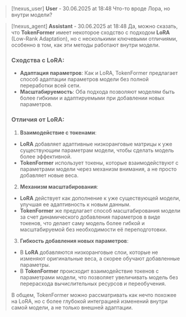 >[!nexus_user] **User** - 30.06.2025 at 18:48
> Что-то вроде Лора, но внутри модели?
<!-- UID: e540ce91-e133-4dc4-953f-3fe242c5e4e5 -->




>[!nexus_agent] **Assistant** - 30.06.2025 at 18:48
> Да, можно сказать, что **TokenFormer** имеет некоторое сходство с подходом **LoRA** (Low-Rank Adaptation), но с несколькими ключевыми отличиями, особенно в том, как эти методы работают внутри модели.
> 
> ### Сходства с LoRA:
> - **Адаптация параметров**: Как и LoRA, TokenFormer предлагает способ адаптации параметров модели без полной переработки всей сети.
> - **Масштабируемость**: Оба подхода позволяют моделям быть более гибкими и адаптируемыми при добавлении новых параметров.
> 
> ### Отличия от LoRA:
> 1. **Взаимодействие с токенами**:
>  - **LoRA** добавляет адаптивные низкоранговые матрицы к уже существующим параметрам модели, чтобы сделать модель более эффективной.
>  - **TokenFormer** использует токены, которые взаимодействуют с параметрами модели через механизм внимания, а не просто добавляет новые веса.
> 
> 2. **Механизм масштабирования**:
>  - **LoRA** действует как дополнение к уже существующей модели, улучшая ее адаптивность к новым данным.
>  - **TokenFormer** же предлагает способ масштабирования модели за счет динамического добавления параметров в виде токенов, что делает саму модель более гибкой и масштабируемой без необходимости её переподготовки.
> 
> 3. **Гибкость добавления новых параметров**:
>  - В **LoRA** добавляются низкоранговые слои, которые не изменяют оригинальные веса, а скорее обучают добавленные параметры.
>  - В **TokenFormer** происходит взаимодействие токенов с параметрами модели, что позволяет увеличивать модель без перерасхода вычислительных ресурсов и переобучения.
> 
> В общем, TokenFormer можно рассматривать как нечто похожее на LoRA, но с более глубокой интеграцией изменений внутри самой модели, а не только внешней адаптации.
<!-- UID: 6719cc48-e8fe-4bb5-9c2b-0f80b56e83f7 -->
